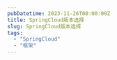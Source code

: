 ```yaml
---
pubDatetime: 2023-11-26T00:00:00Z
title: SpringCloud版本选择
slug: SpringCloud版本选择
tags:
  - "SpringCloud"
  - "框架"
---
```


